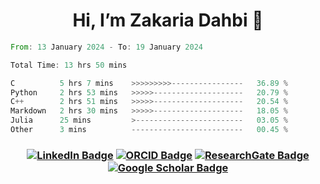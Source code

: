<h1 align="center"> Hi, I’m Zakaria Dahbi 👋
 </h1>


 <!--![Profile views](https://gpvc.arturio.dev/dahbiz)
 <!-- - 🌱 I’m currently learning ... -->
<!-- -  ... -->
<!--- - 📫 How to reach me  on email... --->


<!--START_SECTION:SHOW_COMMIT-->

<!--END_SECTION:SHOW_COMMIT-->



<!--START_SECTION:SHOW_OS-->

<!--END_SECTION:SHOW_OS-->


<!--START_SECTION:SHOW_PROJECTS-->

<!--END_SECTION:SHOW_PROJECTS-->


<!--START_SECTION:SHOW_EDITORS-->

<!--END_SECTION:SHOW_EDITORS-->


<!--START_SECTION:SHOW_LANGUAGE_PER_REPO-->

<!--END_SECTION:SHOW_LANGUAGE_PER_REPO-->



<!--START_SECTION:waka-->

```rust
From: 13 January 2024 - To: 19 January 2024

Total Time: 13 hrs 50 mins

C          5 hrs 7 mins    >>>>>>>>>----------------   36.89 %
Python     2 hrs 53 mins   >>>>>--------------------   20.79 %
C++        2 hrs 51 mins   >>>>>--------------------   20.54 %
Markdown   2 hrs 30 mins   >>>>>--------------------   18.05 %
Julia      25 mins         >------------------------   03.05 %
Other      3 mins          -------------------------   00.45 %
```

<!--END_SECTION:waka-->


<h3 style="text-align: center;">

[![LinkedIn Badge](https://img.shields.io/badge/LinkedIn-0A66C2?logo=linkedin&logoColor=fff&style=flat)](https://www.linkedin.com/in/zdahbi/) [![ORCID Badge](https://img.shields.io/badge/ORCID-A6CE39?logo=orcid&logoColor=fff&style=flat)](https://orcid.org/0000-0001-9933-2184) [![ResearchGate Badge](https://img.shields.io/badge/ResearchGate-0CB?logo=researchgate&logoColor=fff&style=flat)](https://www.researchgate.net/profile/Zakaria-Dahbi) [![Google Scholar Badge](https://img.shields.io/badge/Google%20Scholar-4285F4?logo=googlescholar&logoColor=fff&style=flat)](https://scholar.google.com/citations?user=R_L9mMUAAAAJ)

</h3>


